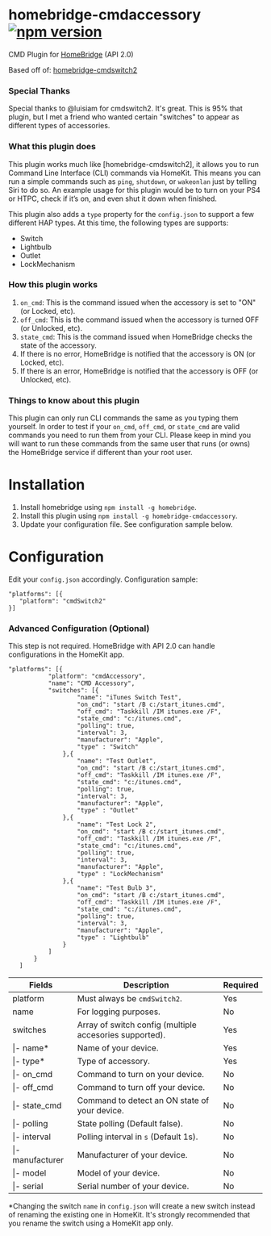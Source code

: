 # homebridge-cmdaccessory [![npm version](https://badge.fury.io/js/homebridge-cmdaccessory.svg)](https://badge.fury.io/js/homebridge-cmdaccessory)
CMD Plugin for [HomeBridge](https://github.com/nfarina/homebridge) (API 2.0)

Based off of: [homebridge-cmdswitch2](https://github.com/luisiam/homebridge-cmdswitch2)

### Special Thanks

Special thanks to @luisiam for cmdswitch2.  It's great.  This is 95% that plugin, but I met a friend who wanted certain "switches" to appear as different types of accessories.

### What this plugin does
This plugin works much like [homebridge-cmdswitch2], it allows you to run Command Line Interface (CLI) commands via HomeKit. This means you can run a simple commands such as `ping`, `shutdown`, or `wakeonlan` just by telling Siri to do so. An example usage for this plugin would be to turn on your PS4 or HTPC, check if it’s on, and even shut it down when finished.

This plugin also adds a `type` property for the `config.json` to support a few different HAP types.  At this time, the following types are supports:

- Switch
- Lightbulb
- Outlet
- LockMechanism

### How this plugin works
1. `on_cmd`: This is the command issued when the accessory is set to "ON" (or Locked, etc).
2. `off_cmd`: This is the command issued when the accessory is turned OFF (or Unlocked, etc).
3. `state_cmd`: This is the command issued when HomeBridge checks the state of the accessory.
  1. If there is no error, HomeBridge is notified that the accessory is ON (or Locked, etc).
  2. If there is an error, HomeBridge is notified that the accessory is OFF (or Unlocked, etc).

### Things to know about this plugin
This plugin can only run CLI commands the same as you typing them yourself. In order to test if your `on_cmd`, `off_cmd`, or `state_cmd` are valid commands you need to run them from your CLI. Please keep in mind you will want to run these commands from the same user that runs (or owns) the HomeBridge service if different than your root user.

# Installation
1. Install homebridge using `npm install -g homebridge`.
2. Install this plugin using `npm install -g homebridge-cmdaccessory`.
3. Update your configuration file. See configuration sample below.

# Configuration
Edit your `config.json` accordingly. Configuration sample:
 ```
"platforms": [{
    "platform": "cmdSwitch2"
}]
```

### Advanced Configuration (Optional)
This step is not required. HomeBridge with API 2.0 can handle configurations in the HomeKit app.
 ```
"platforms": [{
			"platform": "cmdAccessory",
			"name": "CMD Accessory",
			"switches": [{
					"name": "iTunes Switch Test",
					"on_cmd": "start /B c:/start_itunes.cmd",
					"off_cmd": "Taskkill /IM itunes.exe /F",
					"state_cmd": "c:/itunes.cmd",
					"polling": true,
					"interval": 3,
					"manufacturer": "Apple",
					"type" : "Switch"
				},{
					"name": "Test Outlet",
					"on_cmd": "start /B c:/start_itunes.cmd",
					"off_cmd": "Taskkill /IM itunes.exe /F",
					"state_cmd": "c:/itunes.cmd",
					"polling": true,
					"interval": 3,
					"manufacturer": "Apple",
					"type" : "Outlet"
				},{
					"name": "Test Lock 2",
					"on_cmd": "start /B c:/start_itunes.cmd",
					"off_cmd": "Taskkill /IM itunes.exe /F",
					"state_cmd": "c:/itunes.cmd",
					"polling": true,
					"interval": 3,
					"manufacturer": "Apple",
					"type" : "LockMechanism"
				},{
					"name": "Test Bulb 3",
					"on_cmd": "start /B c:/start_itunes.cmd",
					"off_cmd": "Taskkill /IM itunes.exe /F",
					"state_cmd": "c:/itunes.cmd",
					"polling": true,
					"interval": 3,
					"manufacturer": "Apple",
					"type" : "Lightbulb"
				}
			]
		}
	]
```


| Fields           | Description                                             | Required |
|------------------|---------------------------------------------------------|----------|
| platform         | Must always be `cmdSwitch2`.                            | Yes      |
| name             | For logging purposes.                                   | No       |
| switches         | Array of switch config (multiple accesories supported). | Yes      |
| \|- name\*       | Name of your device.                                    | Yes      |
| \|- type\*       | Type of accessory.                                      | Yes      |
| \|- on_cmd       | Command to turn on your device.                         | No       |
| \|- off_cmd      | Command to turn off your device.                        | No       |
| \|- state_cmd    | Command to detect an ON state of your device.           | No       |
| \|- polling      | State polling (Default false).                          | No       |
| \|- interval     | Polling interval in `s` (Default 1s).                   | No       |
| \|- manufacturer | Manufacturer of your device.                            | No       |
| \|- model        | Model of your device.                                   | No       |
| \|- serial       | Serial number of your device.                           | No       |
\*Changing the switch `name` in `config.json` will create a new switch instead of renaming the existing one in HomeKit. It's strongly recommended that you rename the switch using a HomeKit app only.
